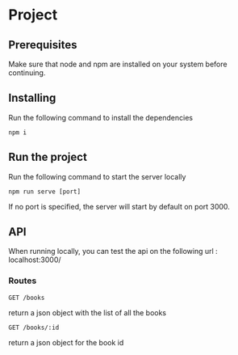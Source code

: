 # Project

## Prerequisites

Make sure that node and npm are installed on your system before continuing.

## Installing

Run the following command to install the dependencies

```
npm i
```

## Run the project

Run the following command to start the server locally

```
npm run serve [port]
```

If no port is specified, the server will start by default on port 3000.

## API

When running locally, you can test the api on the following url : localhost:3000/

### Routes

```
GET /books
```
return a json object with the list of all the books

```
GET /books/:id 
```
return a json object for the book id 